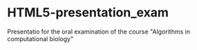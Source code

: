 # HTML5-presentation_exam
Presentatio for the oral examination of the course "Algorithms in computational biology"

